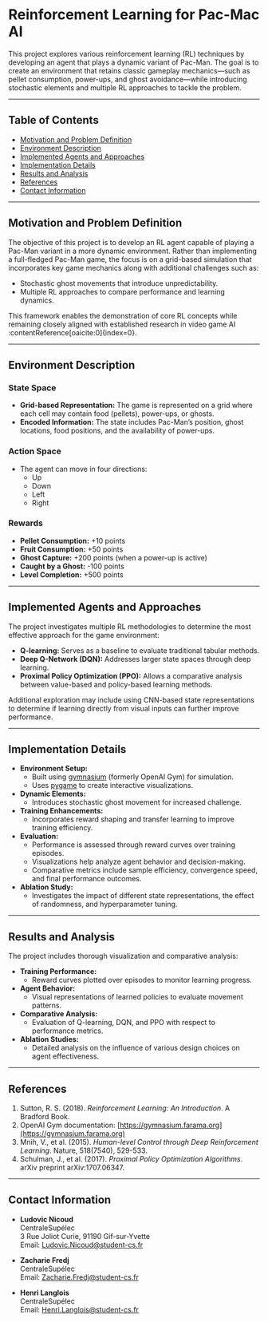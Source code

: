 # Reinforcement Learning for Pac-Mac AI

This project explores various reinforcement learning (RL) techniques by developing an agent that plays a dynamic variant of Pac-Man. The goal is to create an environment that retains classic gameplay mechanics—such as pellet consumption, power-ups, and ghost avoidance—while introducing stochastic elements and multiple RL approaches to tackle the problem.

---

## Table of Contents

- [Motivation and Problem Definition](#motivation-and-problem-definition)
- [Environment Description](#environment-description)
- [Implemented Agents and Approaches](#implemented-agents-and-approaches)
- [Implementation Details](#implementation-details)
- [Results and Analysis](#results-and-analysis)
- [References](#references)
- [Contact Information](#contact-information)

---

## Motivation and Problem Definition

The objective of this project is to develop an RL agent capable of playing a Pac-Man variant in a more dynamic environment. Rather than implementing a full-fledged Pac-Man game, the focus is on a grid-based simulation that incorporates key game mechanics along with additional challenges such as:

- Stochastic ghost movements that introduce unpredictability.
- Multiple RL approaches to compare performance and learning dynamics.

This framework enables the demonstration of core RL concepts while remaining closely aligned with established research in video game AI :contentReference[oaicite:0]{index=0}.

---

## Environment Description

### State Space

- **Grid-based Representation:** The game is represented on a grid where each cell may contain food (pellets), power-ups, or ghosts.
- **Encoded Information:** The state includes Pac-Man’s position, ghost locations, food positions, and the availability of power-ups.

### Action Space

- The agent can move in four directions:
  - Up
  - Down
  - Left
  - Right

### Rewards

- **Pellet Consumption:** +10 points
- **Fruit Consumption:** +50 points
- **Ghost Capture:** +200 points (when a power-up is active)
- **Caught by a Ghost:** -100 points
- **Level Completion:** +500 points

---

## Implemented Agents and Approaches

The project investigates multiple RL methodologies to determine the most effective approach for the game environment:

- **Q-learning:** Serves as a baseline to evaluate traditional tabular methods.
- **Deep Q-Network (DQN):** Addresses larger state spaces through deep learning.
- **Proximal Policy Optimization (PPO):** Allows a comparative analysis between value-based and policy-based learning methods.

Additional exploration may include using CNN-based state representations to determine if learning directly from visual inputs can further improve performance.

---

## Implementation Details

- **Environment Setup:** 
  - Built using [gymnasium](https://gymnasium.farama.org) (formerly OpenAI Gym) for simulation.
  - Uses [pygame](https://www.pygame.org/) to create interactive visualizations.
- **Dynamic Elements:** 
  - Introduces stochastic ghost movement for increased challenge.
- **Training Enhancements:** 
  - Incorporates reward shaping and transfer learning to improve training efficiency.
- **Evaluation:** 
  - Performance is assessed through reward curves over training episodes.
  - Visualizations help analyze agent behavior and decision-making.
  - Comparative metrics include sample efficiency, convergence speed, and final performance outcomes.
- **Ablation Study:** 
  - Investigates the impact of different state representations, the effect of randomness, and hyperparameter tuning.

---

## Results and Analysis

The project includes thorough visualization and comparative analysis:

- **Training Performance:** 
  - Reward curves plotted over episodes to monitor learning progress.
- **Agent Behavior:** 
  - Visual representations of learned policies to evaluate movement patterns.
- **Comparative Analysis:** 
  - Evaluation of Q-learning, DQN, and PPO with respect to performance metrics.
- **Ablation Studies:** 
  - Detailed analysis on the influence of various design choices on agent effectiveness.

---

## References

1. Sutton, R. S. (2018). *Reinforcement Learning: An Introduction*. A Bradford Book.
2. OpenAI Gym documentation: [https://gymnasium.farama.org](https://gymnasium.farama.org)
3. Mnih, V., et al. (2015). *Human-level Control through Deep Reinforcement Learning*. Nature, 518(7540), 529-533.
4. Schulman, J., et al. (2017). *Proximal Policy Optimization Algorithms*. arXiv preprint arXiv:1707.06347.

---

## Contact Information

- **Ludovic Nicoud**  
  CentraleSupélec  
  3 Rue Joliot Curie, 91190 Gif-sur-Yvette  
  Email: [Ludovic.Nicoud@student-cs.fr](mailto:Ludovic.Nicoud@student-cs.fr)

- **Zacharie Fredj**  
  CentraleSupélec  
  Email: [Zacharie.Fredj@student-cs.fr](mailto:Zacharie.Fredj@student-cs.fr)

- **Henri Langlois**  
  CentraleSupélec  
  Email: [Henri.Langlois@student-cs.fr](mailto:Henri.Langlois@student-cs.fr)
